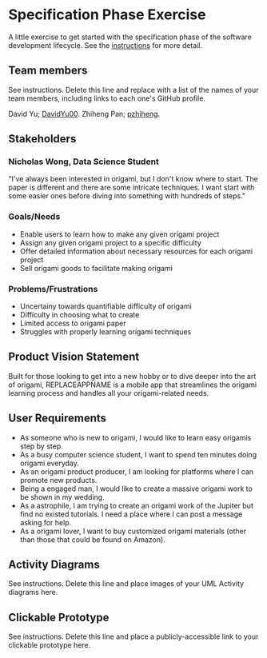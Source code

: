 # Specification Phase Exercise

A little exercise to get started with the specification phase of the software development lifecycle. See the [instructions](instructions.md) for more detail.

## Team members

See instructions. Delete this line and replace with a list of the names of your team members, including links to each one's GitHub profile.

David Yu; [DavidYu00](https://github.com/DavidYu00).
Zhiheng Pan; [pzhiheng](https://github.com/pzhiheng).

## Stakeholders
### Nicholas Wong, Data Science Student
"I've always been interested in origami, but I don't know where to start. The paper is different and there are some intricate techniques. I want start with some easier ones before diving into something with hundreds of steps." 

### Goals/Needs
* Enable users to learn how to make any given origami project
* Assign any given origami project to a specific difficulty
* Offer detailed information about necessary resources for each origami project
* Sell origami goods to facilitate making origami

### Problems/Frustrations
* Uncertainy towards quantifiable difficulty of origami
* Difficulty in choosing what to create
* Limited access to origami paper
* Struggles with properly learning origami techniques

## Product Vision Statement

Built for those looking to get into a new hobby or to dive deeper into the art of origami, REPLACEAPPNAME is a mobile app that streamlines the origami learning process and handles all your origami-related needs.

## User Requirements

* As someone who is new to origami, I would like to learn easy origamis step by step.
* As a busy computer science student, I want to spend ten minutes doing origami everyday.
* As an origami product producer, I am looking for platforms where I can promote new products. 
* Being a engaged man, I would like to create a massive origami work to be shown in my wedding. 
* As a astrophile, I am trying to create an origami work of the Jupiter but find no existed tutorials. I need a place where I can post a message asking for help.
* As a origami lover, I want to buy customized origami materials (other than those that could be found on Amazon).

## Activity Diagrams

See instructions. Delete this line and place images of your UML Activity diagrams here.

## Clickable Prototype

See instructions. Delete this line and place a publicly-accessible link to your clickable prototype here.
